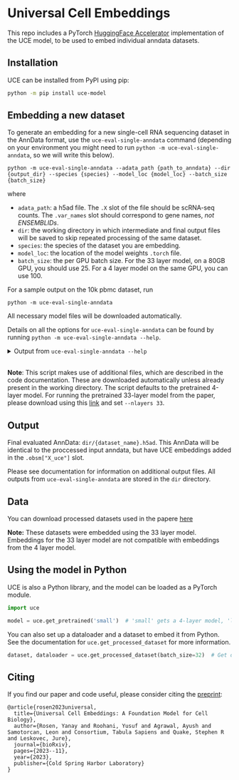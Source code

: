 # Universal Cell Embeddings

This repo includes a PyTorch [HuggingFace Accelerator](https://huggingface.co/docs/accelerate/package_reference/accelerator) implementation of the UCE model, to be used to embed individual anndata datasets.

## Installation
UCE can be installed from PyPI using pip:

```sh
python -m pip install uce-model
```

## Embedding a new dataset

To generate an embedding for a new single-cell RNA sequencing dataset in the AnnData format, use the `uce-eval-single-anndata` command (depending on your environment you might need to run `python -m uce-eval-single-anndata`, so we will write this below).

```
python -m uce-eval-single-anndata --adata_path {path_to_anndata} --dir {output_dir} --species {species} --model_loc {model_loc} --batch_size {batch_size}
```

where
- `adata_path`: a h5ad file. The `.X` slot of the file should be scRNA-seq counts. The `.var_names` slot should correspond to gene names, *not ENSEMBLIDs*.
- `dir`: the working directory in which intermediate and final output files will be saved to skip repeated processing of the same dataset.
- `species`: the species of the dataset you are embedding.
- `model_loc`: the location of the model weights `.torch` file.
- `batch_size`: the per GPU batch size. For the 33 layer model, on a 80GB GPU, you should use 25. For a 4 layer model on the same GPU, you can use 100.

For a sample output on the 10k pbmc dataset, run
```
python -m uce-eval-single-anndata
```
All necessary model files will be downloaded automatically.


Details on all the options for `uce-eval-single-anndata` can be found by running `python -m uce-eval-single-anndata --help`.

<details>
<summary> Output from <code>uce-eval-single-anndata --help</code> </summary>

```
usage: uce-eval-single-anndata [-h] [--adata_path ADATA_PATH] [--dir DIR] [--species SPECIES] [--filter FILTER]
                               [--skip SKIP] [--model_loc MODEL_LOC] [--batch_size BATCH_SIZE]
                               [--pad_length PAD_LENGTH] [--pad_token_idx PAD_TOKEN_IDX]
                               [--chrom_token_left_idx CHROM_TOKEN_LEFT_IDX]
                               [--chrom_token_right_idx CHROM_TOKEN_RIGHT_IDX] [--cls_token_idx CLS_TOKEN_IDX]
                               [--CHROM_TOKEN_OFFSET CHROM_TOKEN_OFFSET] [--sample_size SAMPLE_SIZE] [--CXG CXG]
                               [--nlayers NLAYERS] [--output_dim OUTPUT_DIM] [--d_hid D_HID] [--token_dim TOKEN_DIM]
                               [--multi_gpu MULTI_GPU] [--spec_chrom_csv_path SPEC_CHROM_CSV_PATH]
                               [--token_file TOKEN_FILE] [--protein_embeddings_dir PROTEIN_EMBEDDINGS_DIR]
                               [--offset_pkl_path OFFSET_PKL_PATH]

Embed a single anndata using UCE.

options:
  -h, --help            show this help message and exit
  --adata_path ADATA_PATH
                        Full path to the anndata you want to embed. (default: None)
  --dir DIR             Working folder where all files will be saved. (default: ./)
  --species SPECIES     Species of the anndata. (default: human)
  --filter FILTER       Additional gene/cell filtering on the anndata. (default: True)
  --skip SKIP           Skip datasets that appear to have already been created. (default: True)
  --model_loc MODEL_LOC
                        Location of the model. (default: None)
  --batch_size BATCH_SIZE
                        Batch size. (default: 25)
  --pad_length PAD_LENGTH
                        Batch size. (default: 1536)
  --pad_token_idx PAD_TOKEN_IDX
                        PAD token index (default: 0)
  --chrom_token_left_idx CHROM_TOKEN_LEFT_IDX
                        Chrom token left index (default: 1)
  --chrom_token_right_idx CHROM_TOKEN_RIGHT_IDX
                        Chrom token right index (default: 2)
  --cls_token_idx CLS_TOKEN_IDX
                        CLS token index (default: 3)
  --CHROM_TOKEN_OFFSET CHROM_TOKEN_OFFSET
                        Offset index, tokens after this mark are chromosome identifiers (default: 143574)
  --sample_size SAMPLE_SIZE
                        Number of genes sampled for cell sentence (default: 1024)
  --CXG CXG             Use CXG model. (default: True)
  --nlayers NLAYERS     Number of transformer layers. (default: 4)
  --output_dim OUTPUT_DIM
                        Output dimension. (default: 1280)
  --d_hid D_HID         Hidden dimension. (default: 5120)
  --token_dim TOKEN_DIM
                        Token dimension. (default: 5120)
  --multi_gpu MULTI_GPU
                        Use multiple GPUs (default: False)
  --spec_chrom_csv_path SPEC_CHROM_CSV_PATH
                        CSV Path for species genes to chromosomes and start locations. (default:
                        ./model_files/species_chrom.csv)
  --token_file TOKEN_FILE
                        Path for token embeddings. (default: ./model_files/all_tokens.torch)
  --protein_embeddings_dir PROTEIN_EMBEDDINGS_DIR
                        Directory where protein embedding .pt files are stored. (default:
                        ./model_files/protein_embeddings/)
  --offset_pkl_path OFFSET_PKL_PATH
                        PKL file which contains offsets for each species. (default:
                        ./model_files/species_offsets.pkl)
```

</details>
<br/>


**Note**: This script makes use of additional files, which are described in the code documentation. These are downloaded automatically unless already present in the working directory. The script defaults to the pretrained 4-layer model. For running the pretrained 33-layer model from the paper, please download using this [link](https://figshare.com/articles/dataset/Universal_Cell_Embedding_Model_Files/24320806?file=43423236) and set `--nlayers 33`.

## Output

Final evaluated AnnData: `dir/{dataset_name}.h5ad`. This AnnData will be 
identical to the proccessed input anndata, but have UCE embeddings added in the `.obsm["X_uce"]` slot.

Please see documentation for information on additional output files. All 
outputs from `uce-eval-single-anndata` are stored in the `dir` directory.

## Data

You can download processed datasets used in the papere [here](https://drive.google.com/drive/folders/1f63fh0ykgEhCrkd_EVvIootBw7LYDVI7?usp=drive_link)

**Note:** These datasets were embedded using the 33 layer model. Embeddings for the 33 layer model are not compatible with embeddings from the 4 layer model.


## Using the model in Python
UCE is also a Python library, and the model can be loaded as a PyTorch module.

```python
import uce

model = uce.get_pretrained('small')  # 'small' gets a 4-layer model, 'large' gets a 33-layer model
```

You can also set up a dataloader and a dataset to embed it from Python.
See the documentation for `uce.get_processed_dataset` for more information.
```python
dataset, dataloader = uce.get_processed_dataset(batch_size=32)  # Get default dataset
```

## Citing

If you find our paper and code useful, please consider citing the [preprint](https://www.biorxiv.org/content/10.1101/2023.11.28.568918v1):

```
@article{rosen2023universal,
  title={Universal Cell Embeddings: A Foundation Model for Cell Biology},
  author={Rosen, Yanay and Roohani, Yusuf and Agrawal, Ayush and Samotorcan, Leon and Consortium, Tabula Sapiens and Quake, Stephen R and Leskovec, Jure},
  journal={bioRxiv},
  pages={2023--11},
  year={2023},
  publisher={Cold Spring Harbor Laboratory}
}
```
